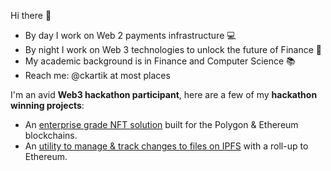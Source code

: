 Hi there 👋
- By day I work on Web 2 payments infrastructure 💻 
- By night I work on Web 3 technologies to unlock the future of Finance 🔮
- My academic background is in Finance and Computer Science 📚
- Reach me: @ckartik at most places

I'm an avid **Web3 hackathon participant**, here are a few of my **hackathon winning projects**:
- An [enterprise grade NFT solution](https://showcase.ethglobal.com/roadtoweb3/nft-bridge) built for the Polygon & Ethereum blockchains.
- An [utility to manage & track changes to files on IPFS](https://showcase.ethglobal.com/scaling/hydrofile) with a roll-up to Ethereum.
